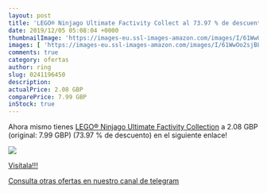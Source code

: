 ```yaml
---
layout: post
title: 'LEGO® Ninjago Ultimate Factivity Collect al 73.97 % de descuento'
date: 2019/12/05 05:08:04 +0000
thumbnailImage: 'https://images-eu.ssl-images-amazon.com/images/I/61WwOo2sjBL._SL200_.jpg'
images: [ 'https://images-eu.ssl-images-amazon.com/images/I/61WwOo2sjBL._SL200_.jpg' ]
comments: true
category: ofertas
author: ring
slug: 0241196450
description:
actualPrice: 2.08 GBP
comparePrice: 7.99 GBP
inStock: true
---
```


Ahora mismo tienes [LEGO® Ninjago Ultimate Factivity Collection](https://www.amazon.com/dp/0241196450/?tag=redken08-20) a 2.08 GBP (original: 7.99 GBP) (73.97 %  de descuento) en el siguiente enlace!

[![](https://images-eu.ssl-images-amazon.com/images/I/61WwOo2sjBL._SL200_.jpg)](https://www.amazon.com/dp/0241196450/?tag=redken08-20)

[Visítala!!!](https://www.amazon.com/dp/0241196450/?tag=redken08-20)

[Consulta otras ofertas en nuestro canal de telegram](https://t.me/s/ofertas25)
